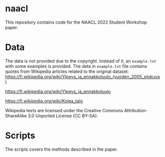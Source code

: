 # naacl
This repository contains code for the NAACL 2022 Student Workshop paper.

# Data 
The data is not provided due to the copyright. Instead of it, an `example.txt` with some examples is provided. The data in `example.txt` file contains quotes from Wikipedia articles related to the original dataset:
https://fi.wikipedia.org/wiki/Ylpeys_ja_ennakkoluulo_(vuoden_2005_elokuva)

https://fi.wikipedia.org/wiki/Ylpeys_ja_ennakkoluulo

https://fi.wikipedia.org/wiki/Kolea_talo

Wikipedia texts are licensed under the Creative Commons Attribution-ShareAlike 3.0 Unported License (CC BY-SA).

# Scripts
The scripts covers the methods described in the paper.
